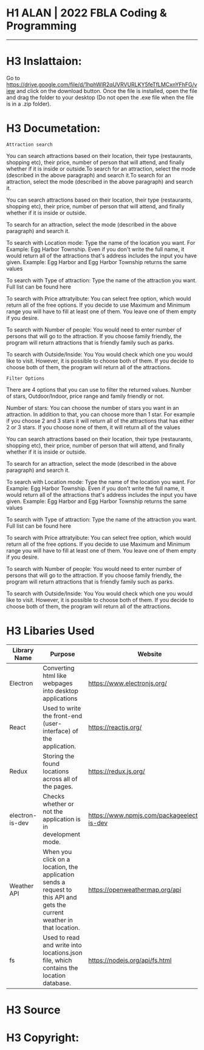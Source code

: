 # H1 ALAN | 2022 FBLA Coding & Programming

---

# H3 Inslattaion:
Go to https://drive.google.com/file/d/1hphWlR2qUVRVURLKY5feTfLMCxnYFhFG/view and click on the download button.
Once the file is installed, open the file and drag the folder to your desktop (Do not open the .exe file when the file is in a .zip folder).


# H3 Documetation:
    Attraction search
You can search attractions based on their location, their type (restaurants, shopping etc), their price, number of person that will attend, and finally whether if it is inside or outside.To search for an attraction, select the mode (described in the above paragraph) and search it.To search for an attraction, select the mode (described in the above paragraph) and search it.

You can search attractions based on their location, their type (restaurants, shopping etc), their price, number of person that will attend, and finally whether if it is inside or outside.

To search for an attraction, select the mode (described in the above paragraph) and search it.

To search with Location mode: Type the name of the location you want. For Example: Egg Harbor Township. Even if you don't write the full name, it would return all of the attractions that's address includes the input you have given. Example: Egg Harbor and Egg Harbor Township returns the same values

To search with Type of attraction: Type the name of the attraction you want. Full list can be found here

To search with Price attratyibute: You can select free option, which would return all of the free options. If you decide to use Maximum and Minimum range you will have to fill at least one of them. You leave one of them empty if you desire.

To search with Number of people: You would need to enter number of persons that will go to the attraction. If you choose family friendly, the program will return attractions that is friendly family such as parks.

To search with Outside/Inside: You You would check which one you would like to visit. However, it is possible to choose both of them. If you decide to choose both of them, the program will return all of the attractions.

    Filter Options
There are 4 options that you can use to filter the returned values. Number of stars, Outdoor/Indoor, price range and family friendly or not.

Number of stars: You can choose the number of stars you want in an attraction. In addition to that, you can choose more than 1 star. For example if you choose 2 and 3 stars it will return all of the attractions that has either 2 or 3 stars. If you choose none of them, it will return all of the values

You can search attractions based on their location, their type (restaurants, shopping etc), their price, number of person that will attend, and finally whether if it is inside or outside.

To search for an attraction, select the mode (described in the above paragraph) and search it.

To search with Location mode: Type the name of the location you want. For Example: Egg Harbor Township. Even if you don't write the full name, it would return all of the attractions that's address includes the input you have given. Example: Egg Harbor and Egg Harbor Township returns the same values

To search with Type of attraction: Type the name of the attraction you want. Full list can be found here

To search with Price attratyibute: You can select free option, which would return all of the free options. If you decide to use Maximum and Minimum range you will have to fill at least one of them. You leave one of them empty if you desire.

To search with Number of people: You would need to enter number of persons that will go to the attraction. If you choose family friendly, the program will return attractions that is friendly family such as parks.

To search with Outside/Inside: You You would check which one you would like to visit. However, it is possible to choose both of them. If you decide to choose both of them, the program will return all of the attractions.

# H3 Libaries Used

| Library Name    | Purpose                                                                                                                  | Website                                      |
|-----------------|--------------------------------------------------------------------------------------------------------------------------|----------------------------------------------|
| Electron        | Converting html like webpages into desktop applications                                                                  | https://www.electronjs.org/                  |
| React           | Used to write the front-end (user-interface) of the application.                                                         | https://reactjs.org/                         |
| Redux           | Storing the found locations across all of the pages.                                                                     | https://redux.js.org/                        |
| electron-is-dev | Checks whether or not the application is in development mode.                                                            | https://www.npmjs.com/packageelectron-is-dev |
| Weather API     | When you click on a location, the application sends a request to this API and gets the current weather in that location. | https://openweathermap.org/api               |
| fs              | Used to read and write into locations.json file, which contains the location database.                                   | https://nodejs.org/api/fs.html               |
# H3 Source

# H3 Copyright:

